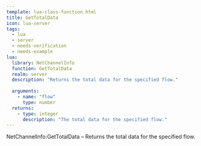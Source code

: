 ```yaml
---
template: lua-class-function.html
title: GetTotalData
icon: lua-server
tags:
  - lua
  - server
  - needs-verification
  - needs-example
lua:
  library: NetChannelInfo
  function: GetTotalData
  realm: server
  description: "Returns the total data for the specified flow."
  
  arguments:
    - name: "flow"
      type: number
  returns:
    - type: integer
      description: "The total data for the specified flow."
---
```


<div class="lua__search__keywords">
NetChannelInfo:GetTotalData &#x2013; Returns the total data for the specified flow.
</div>
